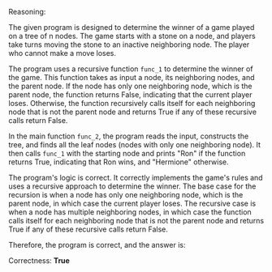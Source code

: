 Reasoning:

The given program is designed to determine the winner of a game played on a tree of n nodes. The game starts with a stone on a node, and players take turns moving the stone to an inactive neighboring node. The player who cannot make a move loses.

The program uses a recursive function `func_1` to determine the winner of the game. This function takes as input a node, its neighboring nodes, and the parent node. If the node has only one neighboring node, which is the parent node, the function returns False, indicating that the current player loses. Otherwise, the function recursively calls itself for each neighboring node that is not the parent node and returns True if any of these recursive calls return False.

In the main function `func_2`, the program reads the input, constructs the tree, and finds all the leaf nodes (nodes with only one neighboring node). It then calls `func_1` with the starting node and prints "Ron" if the function returns True, indicating that Ron wins, and "Hermione" otherwise.

The program's logic is correct. It correctly implements the game's rules and uses a recursive approach to determine the winner. The base case for the recursion is when a node has only one neighboring node, which is the parent node, in which case the current player loses. The recursive case is when a node has multiple neighboring nodes, in which case the function calls itself for each neighboring node that is not the parent node and returns True if any of these recursive calls return False.

Therefore, the program is correct, and the answer is:

Correctness: **True**